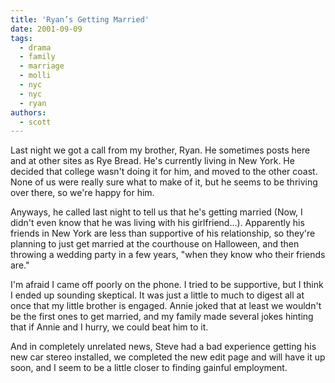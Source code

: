```yaml
---
title: 'Ryan’s Getting Married'
date: 2001-09-09
tags:
  - drama
  - family
  - marriage
  - molli
  - nyc
  - nyc
  - ryan
authors:
  - scott
---
```


Last night we got a call from my brother, Ryan. He sometimes posts here and at other sites as Rye Bread. He's currently living in New York. He decided that college wasn't doing it for him, and moved to the other coast. None of us were really sure what to make of it, but he seems to be thriving over there, so we're happy for him.

Anyways, he called last night to tell us that he's getting married (Now, I didn't even know that he was living with his girlfriend...). Apparently his friends in New York are less than supportive of his relationship, so they're planning to just get married at the courthouse on Halloween, and then throwing a wedding party in a few years, "when they know who their friends are."

I'm afraid I came off poorly on the phone. I tried to be supportive, but I think I ended up sounding skeptical. It was just a little to much to digest all at once that my little brother is engaged. Annie joked that at least we wouldn't be the first ones to get married, and my family made several jokes hinting that if Annie and I hurry, we could beat him to it.

And in completely unrelated news, Steve had a bad experience getting his new car stereo installed, we completed the new edit page and will have it up soon, and I seem to be a little closer to finding gainful employment.
